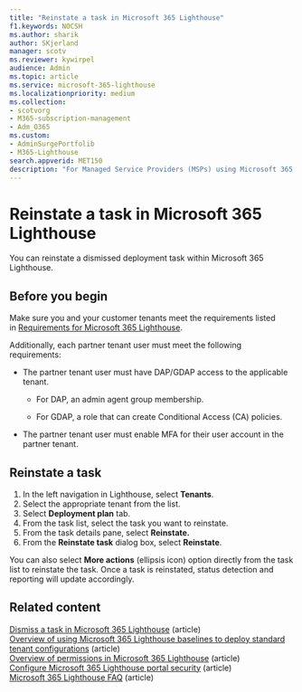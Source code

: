 ```yaml
---
title: "Reinstate a task in Microsoft 365 Lighthouse"
f1.keywords: NOCSH
ms.author: sharik
author: SKjerland
manager: scotv
ms.reviewer: kywirpel
audience: Admin
ms.topic: article
ms.service: microsoft-365-lighthouse
ms.localizationpriority: medium
ms.collection:
- scotvorg
- M365-subscription-management
- Adm_O365
ms.custom:
- AdminSurgePortfolib
- M365-Lighthouse                         
search.appverid: MET150
description: "For Managed Service Providers (MSPs) using Microsoft 365 Lighthouse, learn how to reinstate a deployment task in Lighthouse."
---
```


# Reinstate a task in Microsoft 365 Lighthouse

You can reinstate a dismissed deployment task within Microsoft 365 Lighthouse.

## Before you begin

Make sure you and your customer tenants meet the requirements listed in [Requirements for Microsoft 365 Lighthouse](m365-lighthouse-requirements.md).

Additionally, each partner tenant user must meet the following requirements:

- The partner tenant user must have DAP/GDAP access to the applicable tenant.

  - For DAP, an admin agent group membership.

  - For GDAP, a role that can create Conditional Access (CA) policies.

- The partner tenant user must enable MFA for their user account in the partner tenant.

## Reinstate a task

1. In the left navigation in Lighthouse, select **Tenants**.
2. Select the appropriate tenant from the list.
3. Select **Deployment plan** tab.
4. From the task list, select the task you want to reinstate.
5. From the task details pane, select **Reinstate.**
6. From the **Reinstate task** dialog box, select **Reinstate**.

You can also select **More actions** (ellipsis icon) option directly from the task list to reinstate the task. Once a task is reinstated, status detection and reporting will update accordingly.

## Related content

[Dismiss a task in Microsoft 365 Lighthouse](m365-lighthouse-dismiss-task.md) (article)\
[Overview of using Microsoft 365 Lighthouse baselines to deploy standard tenant configurations](m365-lighthouse-deploy-standard-tenant-configurations-overview.md) (article)\
[Overview of permissions in Microsoft 365 Lighthouse](m365-lighthouse-overview-of-permissions.md) (article)\
[Configure Microsoft 365 Lighthouse portal security](m365-lighthouse-configure-portal-security.md) (article)\
[Microsoft 365 Lighthouse FAQ](m365-lighthouse-faq.yml) (article)
